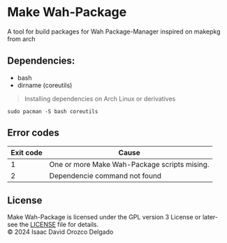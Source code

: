 # Make Wah-Package
A tool for build packages for Wah Package-Manager inspired on makepkg from arch

## Dependencies:
* bash
* dirname (coreutils)

> Installing dependencies on Arch Linux or derivatives
```
sudo pacman -S bash coreutils
```

## Error codes
| Exit code	| Cause						|
| ---		| ---						|
| 1		| One or more Make Wah-Package scripts mising.	|
| 2		| Dependencie command not found			|

## License
Make Wah-Package is licensed under the GPL version 3 License or later- see the [LICENSE](LICENSE) file for details.<br>
© 2024 Isaac David Orozco Delgado
